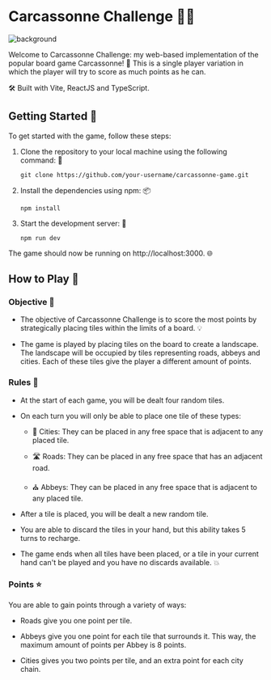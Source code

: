 # Carcassonne Challenge 🏰🎲

![background](https://user-images.githubusercontent.com/65783607/221674219-193c8ab3-9d50-4b3e-88f4-bacf9646b6c8.png)

Welcome to Carcassonne Challenge: my web-based implementation of the popular board game Carcassonne! 🎉
This is a single player variation in which the player will try to score as much points as he can.

🛠️ Built with Vite, ReactJS and TypeScript.

## Getting Started 🚀

To get started with the game, follow these steps:

1.  Clone the repository to your local machine using the following command: 🤖

        git clone https://github.com/your-username/carcassonne-game.git

2.  Install the dependencies using npm: 📦

        npm install

3.  Start the development server: 🚀

        npm run dev

The game should now be running on http://localhost:3000. 🌐

## How to Play 🎲

### Objective 🎯

- The objective of Carcassonne Challenge is to score the most points by strategically placing tiles within the limits of a board. 💡

- The game is played by placing tiles on the board to create a landscape. The landscape will be occupied by tiles representing roads, abbeys and
  cities. Each of these tiles give the player a different amount of points.

### Rules 📜

- At the start of each game, you will be dealt four random tiles.

- On each turn you will only be able to place one tile of these types:

  - 🏰 Cities: They can be placed in any free space that is adjacent to any placed tile.

  - 🛣️ Roads: They can be placed in any free space that has an adjacent road.

  - ⛪ Abbeys: They can be placed in any free space that is adjacent to any placed tile.

- After a tile is placed, you will be dealt a new random tile.

- You are able to discard the tiles in your hand, but this ability takes 5 turns to recharge.

- The game ends when all tiles have been placed, or a tile in your current hand can't be played and you have no discards available. 💥

### Points ⭐

You are able to gain points through a variety of ways:

- Roads give you one point per tile.

- Abbeys give you one point for each tile that surrounds it. This way, the maximum amount of points per Abbey is 8 points.

- Cities gives you two points per tile, and an extra point for each city chain.
